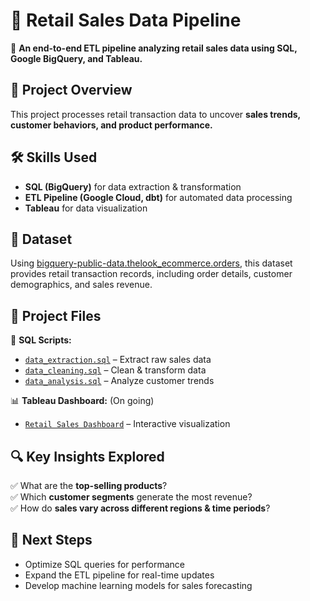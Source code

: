 # 🏪 Retail Sales Data Pipeline  
🚀 **An end-to-end ETL pipeline analyzing retail sales data using SQL, Google BigQuery, and Tableau.**  

## 📌 Project Overview  
This project processes retail transaction data to uncover **sales trends, customer behaviors, and product performance.**  

## 🛠️ Skills Used  
- **SQL (BigQuery)** for data extraction & transformation  
- **ETL Pipeline (Google Cloud, dbt)** for automated data processing  
- **Tableau** for data visualization  

## 📌 **Dataset**  
Using [bigquery-public-data.thelook_ecommerce.orders](https://console.cloud.google.com/bigquery?p=bigquery-public-data&d=thelook_ecommerce&t=orders&page=table), this dataset provides retail transaction records, including order details, customer demographics, and sales revenue.  

## 📂 Project Files  
📜 **SQL Scripts:**  
- [`data_extraction.sql`](https://github.com/KittimaRodriguez/CaseStudy/blob/main/retail-sales-pipeline/%20sql_queries/data_extraction.sql) – Extract raw sales data  
- [`data_cleaning.sql`](https://github.com/KittimaRodriguez/CaseStudy/blob/main/retail-sales-pipeline/%20sql_queries/data_cleaning.sql) – Clean & transform data  
- [`data_analysis.sql`](https://github.com/KittimaRodriguez/CaseStudy/blob/main/retail-sales-pipeline/%20sql_queries/data_analysis.sql) – Analyze customer trends  

📊 **Tableau Dashboard:**  (On going)
- [`Retail Sales Dashboard`](dashboard/retail_dashboard.twbx) – Interactive visualization  

## 🔍 Key Insights Explored  
✅ What are the **top-selling products**?  
✅ Which **customer segments** generate the most revenue?  
✅ How do **sales vary across different regions & time periods**?  

## 🚀 Next Steps  
- Optimize SQL queries for performance  
- Expand the ETL pipeline for real-time updates  
- Develop machine learning models for sales forecasting  


